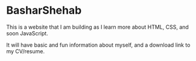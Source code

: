 # BasharShehab

This is a website that I am building as I learn more about HTML, CSS, and soon JavaScript. 

It will have basic and fun information about myself, and a download link to my CV/resume. 
